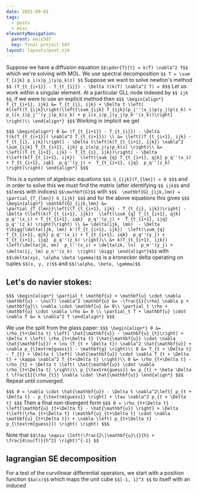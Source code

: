 ```yaml
---
date: 2021-09-01
tags:
  - posts
  - misc
eleventyNavigation:
  parent: eecs587
  key: final project 587
layout: layouts/post.njk
---
```



Suppose we have a diffusion equation
`$$\pder{T}{t} = k(T) \nabla^2 T$$`
which we're solving with MOL. We use spectral decomposition
`$$ T = \sum T_{ijk} p_i(x)p_j(y)p_k(z) $$`
Suppose we want to solve newton's method 
`$$ (T_{t_{i+1}} - T_{t_{i}}) - \Delta t(k(T) \nabla^2 T) = 0$$`
Let us work within a singular element. 
At a particular GLL node indexed by `$$ ijk $$`, if we 
were to use an explicit method then
`$$$
\begin{align*}
 T_{t_{i+1}, ijk} &= T_{t_{i}, ijk} + \Delta t \left( k\left(T_{ijk}\right)\left[\sum_{ijk} T_{ijk}(p_i''(x_i)p(y_j)p(z_k) + p_i(x_i)p_j''(y_j)p_k(z_k) + p_i(x_i)p_j(y_j)p_k''(z_k))\right] \right)\\
\end{align*}
$$$`
Working in implicit we get

`$$$
\begin{align*}
   0 &= (T_{t_{i+1}} - T_{t_{i}}) - \Delta t(k(T_{t_{i+1}}) \nabla^2 T_{t_{i+1}}) \\
   &= \left[(T_{t_{i+1}, ijk} - T_{t_{i}, ijk})\right] - \Delta t\left(k(T_{t_{i+1}, ijk}) \nabla^2 \sum_{ijk} T_{t_{i+1}, ijk} p_i(x)p_j(y)p_k(z) \right)\\
   &= \left[(T_{t_{i+1}, ijk} - T_{t_{i}, ijk})\right] - \Delta t\left(k(T_{t_{i+1}, ijk})  \left(\sum_{q} T_{t_{i+1}, qjk} p_q''(x_i) + T_{t_{i+1}, iqk}  p_q''(y_j) +  T_{t_{i+1}, ijq}  p_q''(z_k) \right)\right)
\end{align*}
$$$`

This is a system of algebraic equations 
`$$$
 G_{ijk}(T_{lmn}) = 0
$$$`
and in order to solve this we must find the matrix (after identifying `$$ ijk$$` and `$$lmn$$` with indices)
`$$\mathbf{G}$$` with
`$$$ 
\mathbf{G}_{ijk,lmn} = \partial_{T_{lmn}} G_{ijk}
$$$`
and for the above equations this gives
`$$$ 
\begin{align*}
  \mathbf{G}_{ijk,lmn} &= \partial_{T_{lmn}}\left[(T_{t_{i+1}, ijk} - T_{t_{i}, ijk})\right] - \Delta t\left(k(T_{t_{i+1}, ijk})  \left(\sum_{q} T_{t_{i+1}, qjk} p_q''(x_i) + T_{t_{i+1}, iqk}  p_q''(y_j) +  T_{t_{i+1}, ijq}  p_q''(z_k) \right)\right) \\
  &= \delta(ijk, lmn)  - \Delta t\bigg(\delta(ijk, lmn) k'(T_{t_{i+1}, ijk})  \left(\sum_{q} T_{t_{i+1}, qjk} p_q''(x_i) + T_{t_{i+1}, iqk}  p_q''(y_j) +  T_{t_{i+1}, ijq}  p_q''(z_k) \right)\\
  &+ k(T_{t_{i+1}, ijk}) \left(\delta(jk, mn)  p_l''(x_i) + \delta(ik, ln)  p_m''(y_j) + \delta(ij, lm) p_n''(z_k)  \right) \bigg)
\end{align*}$$$`
with `$$\delta(xyz, \alpha \beta \gamma)$$` is a kronecker delta operating on tuples `$$(x, y, z)$$` and `$$(\alpha, \beta, \gamma)$$`

## Let's do navier stokes:

`$$$
\begin{align*}
  \partial_t \mathbf{u} + \mathbf{u} \cdot \nabla \mathbf{u} - \nu(T) \nabla^2 \mathbf{u} &= -\frac{1}{\rho} \nabla p + \mathbf{g}\\
  \nabla \cdot \mathbf{u} &= 0\\
  \partial_t \rho + \mathbf{u} \cdot \nabla \rho &= 0 \\
  \partial_t T + \mathbf{u} \cdot \nabla T &= k \nabla^2 T
\end{align*}
$$$`

We use the split from the glass paper:
`$$$
\begin{align*}
0 &= \rho_{t+\Delta t} \left[ \hat{\mathbf{u}} - \mathbf{u}_{t}\right] + \Delta t \left( \rho_{t+\Delta t} (\hat{\mathbf{u}} \cdot \nabla \hat{\mathbf{u}}) + \nu (T_{t + \Delta t}) \nabla^2 \hat{\mathbf{u}} + \nabla p_{\textrm{guess}} - \mathbf{g} \right)\\
0 &= T_{t + \Delta t} - T_{t} + \Delta t \left( \hat{\mathbf{u}} \cdot \nabla T_{t + \Delta t} + \kappa \nabla^2 T_{t+\Delta t} \right)\\
0 &= \rho_{t+\Delta t} - \rho_{t} + \Delta t \left( \hat{\mathbf{u}} \cdot \nabla \rho_{t+\Delta t} \right)\\
p_{\textrm{guess}} &= p_{t} + \beta \Delta t \frac{1}{\rho_{t}} \nabla \cdot \hat{\mathbf{u}}
\end{align*}
$$$`
Repeat until converged.

`$$$
0 = \nabla \cdot \hat{\mathbf{u}} - \Delta t \nabla^2\left[ p_{t + \Delta t} - p_{\textrm{guess}} \right] + \tau \nabla^2 p_{t + \Delta t}
$$$`
Then a final non-divergent form
`$$$
0 = \rho_{t+\Delta t} \left[\mathbf{u}_{t+\Delta t} - \hat{\mathbf{u}} \right] + \Delta t\left(\rho_{t+\Delta t} (\mathbf{u}_{t+\Delta t} \cdot \nabla \mathbf{u}_{t+\Delta t}) + \nabla \left( p_{t+\Delta t} - p_{\textrm{guess}}) \right) \right)
$$$`

Note that `$$\tau \equiv \left(\frac{2\|\mathbf{u}\|}{h} + \frac{4\nu(T)}{h^2} \right)^{-1} $$`


## lagrangian SE decomposition
For a test of the curvilinear differential operators, we start with a position function `$$a(x)$$` which maps the unit cube `$$[-1, 1]^3 $$` to itself
with an induced 




